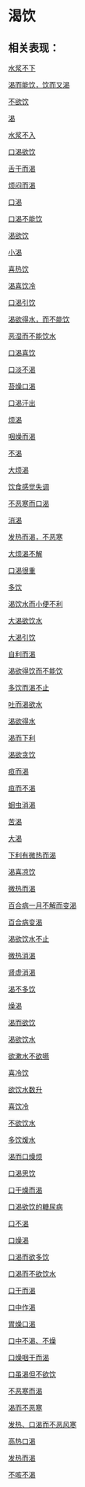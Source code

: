 # 渴饮## 相关表现：[水浆不下](https://www.gmzyjc.com/search/result?wd=水浆不下)[渴而能饮，饮而又渴](https://www.gmzyjc.com/search/result?wd=渴而能饮，饮而又渴)[不欲饮](https://www.gmzyjc.com/search/result?wd=不欲饮)[渴](https://www.gmzyjc.com/search/result?wd=渴)[水浆不入](https://www.gmzyjc.com/search/result?wd=水浆不入)[口渴欲饮](https://www.gmzyjc.com/search/result?wd=口渴欲饮)[舌干而渴](https://www.gmzyjc.com/search/result?wd=舌干而渴)[烦闷而渴](https://www.gmzyjc.com/search/result?wd=烦闷而渴)[口渴](https://www.gmzyjc.com/search/result?wd=口渴)[口渴不能饮](https://www.gmzyjc.com/search/result?wd=口渴不能饮)[渴欲饮](https://www.gmzyjc.com/search/result?wd=渴欲饮)[小渴](https://www.gmzyjc.com/search/result?wd=小渴)[喜热饮](https://www.gmzyjc.com/search/result?wd=喜热饮)[渴喜饮冷](https://www.gmzyjc.com/search/result?wd=渴喜饮冷)[口渴引饮](https://www.gmzyjc.com/search/result?wd=口渴引饮)[渴欲得水，而不能饮](https://www.gmzyjc.com/search/result?wd=渴欲得水，而不能饮)[恶湿而不能饮水](https://www.gmzyjc.com/search/result?wd=恶湿而不能饮水)[口渴喜饮](https://www.gmzyjc.com/search/result?wd=口渴喜饮)[口淡不渴](https://www.gmzyjc.com/search/result?wd=口淡不渴)[苔燥口渴](https://www.gmzyjc.com/search/result?wd=苔燥口渴)[口渴汗出](https://www.gmzyjc.com/search/result?wd=口渴汗出)[烦渴](https://www.gmzyjc.com/search/result?wd=烦渴)[咽燥而渴](https://www.gmzyjc.com/search/result?wd=咽燥而渴)[不渴](https://www.gmzyjc.com/search/result?wd=不渴)[大烦渴](https://www.gmzyjc.com/search/result?wd=大烦渴)[饮食感觉失调](https://www.gmzyjc.com/search/result?wd=饮食感觉失调)[不恶寒而口渴](https://www.gmzyjc.com/search/result?wd=不恶寒而口渴)[消渴](https://www.gmzyjc.com/search/result?wd=消渴)[发热而渴，不恶寒](https://www.gmzyjc.com/search/result?wd=发热而渴，不恶寒)[大烦渴不解](https://www.gmzyjc.com/search/result?wd=大烦渴不解)[口渴很重](https://www.gmzyjc.com/search/result?wd=口渴很重)[多饮](https://www.gmzyjc.com/search/result?wd=多饮)[渴饮水而小便不利](https://www.gmzyjc.com/search/result?wd=渴饮水而小便不利)[大渴欲饮水](https://www.gmzyjc.com/search/result?wd=大渴欲饮水)[大渴引饮](https://www.gmzyjc.com/search/result?wd=大渴引饮)[自利而渴](https://www.gmzyjc.com/search/result?wd=自利而渴)[渴欲得饮而不能饮](https://www.gmzyjc.com/search/result?wd=渴欲得饮而不能饮)[多饮而渴不止](https://www.gmzyjc.com/search/result?wd=多饮而渴不止)[吐而渴欲水](https://www.gmzyjc.com/search/result?wd=吐而渴欲水)[渴欲得水](https://www.gmzyjc.com/search/result?wd=渴欲得水)[渴而下利](https://www.gmzyjc.com/search/result?wd=渴而下利)[渴欲贪饮](https://www.gmzyjc.com/search/result?wd=渴欲贪饮)[疸而渴](https://www.gmzyjc.com/search/result?wd=疸而渴)[疸而不渴](https://www.gmzyjc.com/search/result?wd=疸而不渴)[蛔虫消渴](https://www.gmzyjc.com/search/result?wd=蛔虫消渴)[苦渴](https://www.gmzyjc.com/search/result?wd=苦渴)[大渴](https://www.gmzyjc.com/search/result?wd=大渴)[下利有微热而渴](https://www.gmzyjc.com/search/result?wd=下利有微热而渴)[渴喜凉饮](https://www.gmzyjc.com/search/result?wd=渴喜凉饮)[微热而渴](https://www.gmzyjc.com/search/result?wd=微热而渴)[百合病一月不解而变渴](https://www.gmzyjc.com/search/result?wd=百合病一月不解而变渴)[百合病变渴](https://www.gmzyjc.com/search/result?wd=百合病变渴)[渴欲饮水不止](https://www.gmzyjc.com/search/result?wd=渴欲饮水不止)[微热消渴](https://www.gmzyjc.com/search/result?wd=微热消渴)[肾虚消渴](https://www.gmzyjc.com/search/result?wd=肾虚消渴)[渴不多饮](https://www.gmzyjc.com/search/result?wd=渴不多饮)[燥渴](https://www.gmzyjc.com/search/result?wd=燥渴)[渴而欲饮](https://www.gmzyjc.com/search/result?wd=渴而欲饮)[渴欲饮水](https://www.gmzyjc.com/search/result?wd=渴欲饮水)[欲漱水不欲嚥](https://www.gmzyjc.com/search/result?wd=欲漱水不欲嚥)[喜冷饮](https://www.gmzyjc.com/search/result?wd=喜冷饮)[欲饮水数升](https://www.gmzyjc.com/search/result?wd=欲饮水数升)[喜饮冷](https://www.gmzyjc.com/search/result?wd=喜饮冷)[不欲饮水](https://www.gmzyjc.com/search/result?wd=不欲饮水)[多饮煖水](https://www.gmzyjc.com/search/result?wd=多饮煖水)[渴而口燥烦](https://www.gmzyjc.com/search/result?wd=渴而口燥烦)[口渴思饮](https://www.gmzyjc.com/search/result?wd=口渴思饮)[口干燥而渴](https://www.gmzyjc.com/search/result?wd=口干燥而渴)[口渴欲饮的糖尿病](https://www.gmzyjc.com/search/result?wd=口渴欲饮的糖尿病)[口不渴](https://www.gmzyjc.com/search/result?wd=口不渴)[口燥渴](https://www.gmzyjc.com/search/result?wd=口燥渴)[口渴而欲多饮](https://www.gmzyjc.com/search/result?wd=口渴而欲多饮)[口渴而不欲饮水](https://www.gmzyjc.com/search/result?wd=口渴而不欲饮水)[口干而渴](https://www.gmzyjc.com/search/result?wd=口干而渴)[口中作渴](https://www.gmzyjc.com/search/result?wd=口中作渴)[胃燥口渴](https://www.gmzyjc.com/search/result?wd=胃燥口渴)[口中不渴、不燥](https://www.gmzyjc.com/search/result?wd=口中不渴、不燥)[口燥咽干而渴](https://www.gmzyjc.com/search/result?wd=口燥咽干而渴)[口虽渴但不欲饮](https://www.gmzyjc.com/search/result?wd=口虽渴但不欲饮)[不恶寒而渴](https://www.gmzyjc.com/search/result?wd=不恶寒而渴)[渴而不恶寒](https://www.gmzyjc.com/search/result?wd=渴而不恶寒)[发热、口渴而不恶风寒](https://www.gmzyjc.com/search/result?wd=发热、口渴而不恶风寒)[高热口渴](https://www.gmzyjc.com/search/result?wd=高热口渴)[发热而渴](https://www.gmzyjc.com/search/result?wd=发热而渴)[不咳不渴](https://www.gmzyjc.com/search/result?wd=不咳不渴)
